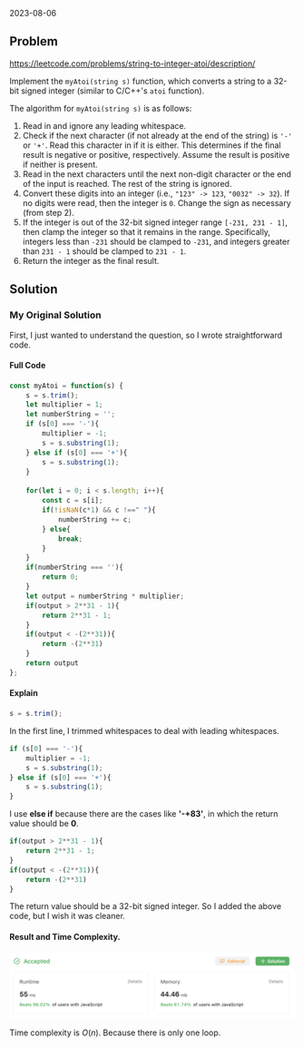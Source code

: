 2023-08-06

## Problem

https://leetcode.com/problems/string-to-integer-atoi/description/

Implement the `myAtoi(string s)` function, which converts a string to a 32-bit signed integer (similar to C/C++'s `atoi` function).

The algorithm for `myAtoi(string s)` is as follows:

1. Read in and ignore any leading whitespace.
2. Check if the next character (if not already at the end of the string) is `'-'` or `'+'`. Read this character in if it is either. This determines if the final result is negative or positive, respectively. Assume the result is positive if neither is present.
3. Read in the next characters until the next non-digit character or the end of the input is reached. The rest of the string is ignored.
4. Convert these digits into an integer (i.e., `"123" -> 123`, `"0032" -> 32`). If no digits were read, then the integer is `0`. Change the sign as necessary (from step 2).
5. If the integer is out of the 32-bit signed integer range `[-231, 231 - 1]`, then clamp the integer so that it remains in the range. Specifically, integers less than `-231` should be clamped to `-231`, and integers greater than `231 - 1` should be clamped to `231 - 1`.
6. Return the integer as the final result.

## Solution

### My Original Solution 

First, I just wanted to understand the question, so I wrote straightforward code.

#### Full Code

```javascript
const myAtoi = function(s) {
    s = s.trim();
    let multiplier = 1;
    let numberString = '';
    if (s[0] === '-'){
        multiplier = -1;
        s = s.substring(1);
    } else if (s[0] === '+'){
        s = s.substring(1);
    }
    
    for(let i = 0; i < s.length; i++){
        const c = s[i];
        if(!isNaN(c*1) && c !==" "){
            numberString += c;
        } else{
            break;
        }
    }
    if(numberString === ''){
        return 0;
    }
    let output = numberString * multiplier;
    if(output > 2**31 - 1){
        return 2**31 - 1;
    }
    if(output < -(2**31)){
        return -(2**31)
    }
    return output
};
```

#### Explain

```javascript
s = s.trim();
```

In the first line, I trimmed whitespaces to deal with leading whitespaces.

```javascript
if (s[0] === '-'){
    multiplier = -1;
    s = s.substring(1);
} else if (s[0] === '+'){
    s = s.substring(1);
}
```

I use **else if** because there are the cases like **'-+83'**, in which the return value should be **0**.

```javascript
if(output > 2**31 - 1){
    return 2**31 - 1;
}
if(output < -(2**31)){
    return -(2**31)
}
```

The return value should be a 32-bit signed integer. So I added the above code, but I wish it was cleaner.

#### Result and Time Complexity.

![image-20230808003730830](../../../../images/typora/image-20230808003730830.png)

Time complexity is $O(n)$. Because there is only one loop.

